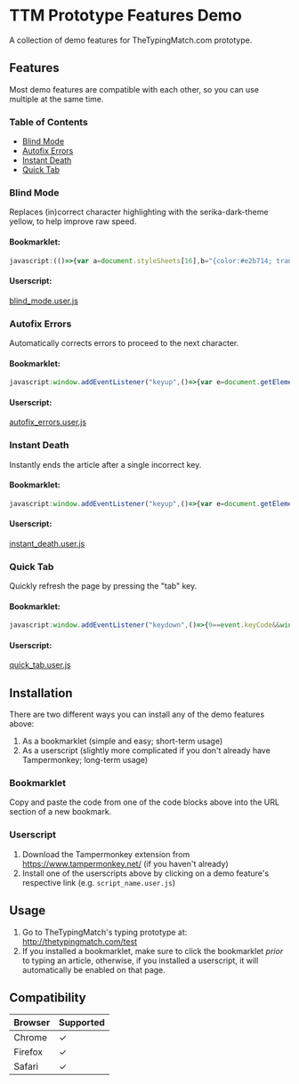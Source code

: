 # TTM Prototype Features Demo
A collection of demo features for TheTypingMatch.com prototype.

## Features
Most demo features are compatible with each other, so you can use multiple at the same time.

### Table of Contents
* [Blind Mode](https://github.com/Ray-Adams/TTM-Prototype-Features-Demo#blind-mode)
* [Autofix Errors](https://github.com/Ray-Adams/TTM-Prototype-Features-Demo#autofix-errors)
* [Instant Death](https://github.com/Ray-Adams/TTM-Prototype-Features-Demo#instant-death)
* [Quick Tab](https://github.com/Ray-Adams/TTM-Prototype-Features-Demo#quick-tab)

### Blind Mode
Replaces (in)correct character highlighting with the serika-dark-theme yellow, to help improve raw speed.

#### Bookmarklet:
```javascript
javascript:(()=>{var a=document.styleSheets[16],b="{color:#e2b714; transition:0.3s;}";a.deleteRule(10),a.deleteRule(9),a.insertRule(".correct"+b,9),a.insertRule(".incorrect"+b,10)})()
```

#### Userscript:
[blind_mode.user.js](https://github.com/Ray-Adams/TTM-Prototype-Features-Demo/raw/master/Blind_Mode/blind_mode.user.js)

### Autofix Errors
Automatically corrects errors to proceed to the next character.

#### Bookmarklet:
```javascript
javascript:window.addEventListener("keyup",()=>{var e=document.getElementsByClassName("char current incorrect")[0];null!=e&&document.dispatchEvent(new KeyboardEvent("keydown",{key:e.innerHTML,keyCode:e.innerHTML.toUpperCase().charCodeAt(0)}))});
```

#### Userscript:
[autofix_errors.user.js](https://github.com/Ray-Adams/TTM-Prototype-Features-Demo/raw/master/Autofix_Errors/autofix_errors.user.js)

### Instant Death
Instantly ends the article after a single incorrect key.

#### Bookmarklet:
```javascript
javascript:window.addEventListener("keyup",()=>{var e=document.getElementsByClassName("char current incorrect")[0];null!=e&&(alert(`Correct key: ${e.innerHTML}`),window.location.reload())});
```

#### Userscript:
[instant_death.user.js](https://github.com/Ray-Adams/TTM-Prototype-Features-Demo/raw/master/Instant_Death/instant_death.user.js)

### Quick Tab
Quickly refresh the page by pressing the "tab" key.

#### Bookmarklet:
```javascript
javascript:window.addEventListener("keydown",()=>{9==event.keyCode&&window.location.reload()});
```

#### Userscript:
[quick_tab.user.js](https://github.com/Ray-Adams/TTM-Prototype-Features-Demo/raw/master/Quick_Tab/quick_tab.user.js)

## Installation
There are two different ways you can install any of the demo features above:
1. As a bookmarklet (simple and easy; short-term usage)
2. As a userscript  (slightly more complicated if you don't already have Tampermonkey; long-term usage)

### Bookmarklet
Copy and paste the code from one of the code blocks above into the URL section of a new bookmark.

### Userscript
1. Download the Tampermonkey extension from https://www.tampermonkey.net/ (if you haven't already)
2. Install one of the userscripts above by clicking on a demo feature's respective link (e.g. `script_name.user.js`)

## Usage
1. Go to TheTypingMatch's typing prototype at: http://thetypingmatch.com/test
2. If you installed a bookmarklet, make sure to click the bookmarklet *prior* to typing an article, otherwise, if you installed a userscript, it will automatically be enabled on that page.

## Compatibility
Browser | Supported
--------|------------
Chrome  |     ✓
Firefox |     ✓
Safari  |     ✓
